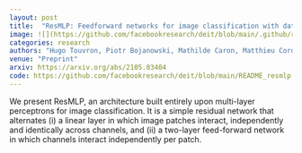 ```yaml
---
layout: post
title:  "ResMLP: Feedforward networks for image classification with data-efficient training"
image: ![](https://github.com/facebookresearch/deit/blob/main/.github/resmlp.png)
categories: research
authors: "Hugo Touvron, Piotr Bojanowski, Mathilde Caron, Matthieu Cord, <em>Alaaeldin El-Nouby</em>, Edouard Grave, Gautier Izacard, Armand Joulin, Gabriel Synnaeve, Jakob Verbeek, Hervé Jégou"
venue: "Preprint"
arxiv: https://arxiv.org/abs/2105.03404
code: https://github.com/facebookresearch/deit/blob/main/README_resmlp.md
---
```

We present ResMLP, an architecture built entirely upon multi-layer perceptrons for image classification.
It is a simple residual network that alternates (i) a linear layer in which image patches interact, independently
and identically across channels, and (ii) a two-layer feed-forward network in which channels interact independently per patch. 
